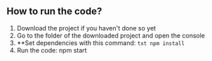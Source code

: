 ## How to run the code?
1. Download the project if you haven't done so yet
2. Go to the folder of the downloaded project and open the console
3. **Set dependencies with this command: ```txt npm install```
4. Run the code: npm start
